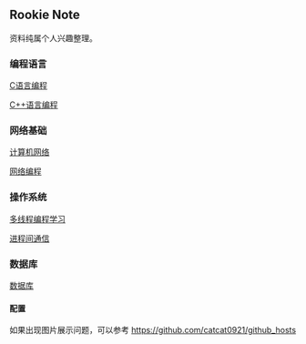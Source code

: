 ## Rookie Note

资料纯属个人兴趣整理。

### 编程语言
[C语言编程](https://github.com/AngryHacker/ocean/blob/master/C-Program/README.md)

[C++语言编程](https://github.com/AngryHacker/Rookie-Note/blob/master/CPlusPlus-Program/README.md)

### 网络基础

[计算机网络](https://github.com/AngryHacker/ocean/blob/master/Network/README.md)

[网络编程](https://github.com/AngryHacker/Rookie-Note/tree/master/Network-programming)

### 操作系统

[多线程编程学习](https://github.com/AngryHacker/ocean/blob/master/multithreaded%20programming/README.md)

[进程间通信](https://github.com/AngryHacker/ocean/blob/master/Interprocess-communication/README.md)

### 数据库

[数据库](https://github.com/AngryHacker/Rookie-Note/tree/master/Database)

#### 配置
如果出现图片展示问题，可以参考 https://github.com/catcat0921/github_hosts

